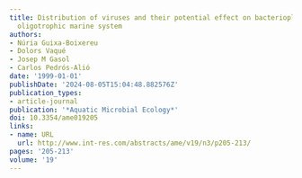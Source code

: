 ```yaml
---
title: Distribution of viruses and their potential effect on bacterioplankton in an
  oligotrophic marine system
authors:
- Núria Guixa-Boixereu
- Dolors Vaqué
- Josep M Gasol
- Carlos Pedrós-Alió
date: '1999-01-01'
publishDate: '2024-08-05T15:04:48.882576Z'
publication_types:
- article-journal
publication: '*Aquatic Microbial Ecology*'
doi: 10.3354/ame019205
links:
- name: URL
  url: http://www.int-res.com/abstracts/ame/v19/n3/p205-213/
pages: '205-213'
volume: '19'
---
```

